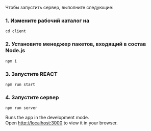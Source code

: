 Чтобы запустить сервер, выполните следующие:

### 1. Измените рабочий каталог на 
`cd client`

### 2. Установите менеджер пакетов, входящий в состав Node.js 
`npm i`

### 3. Запустите REACT 
`npm run start`

### 4. Запустите сервер
`npm run server`

Runs the app in the development mode.\
Open [http://localhost:3000](http://localhost:3000) to view it in your browser.

 